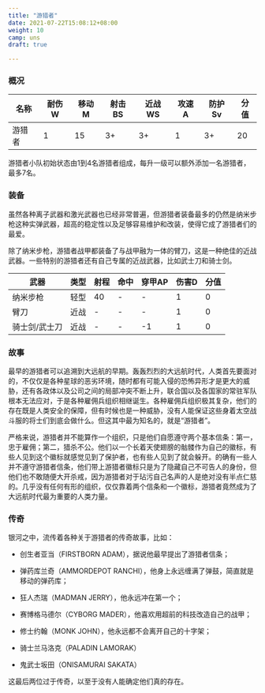 ```yaml
---
title: "游猎者"
date: 2021-07-22T15:08:12+08:00
weight: 10
camp: uns
draft: true

---
```


### 概况

| 名称   | 耐伤W | 移动M | 射击BS | 近战WS | 攻速A | 防护Sv | 分值 |
| ------ | ----- | ----- | ------ | ------ | ----- | ------ | ---- |
| 游猎者 | 1     | 15    | 3+     | 3+     | 1     | 3+     | 20   |

游猎者小队初始状态由1到4名游猎者组成，每升一级可以额外添加一名游猎者，最多7名。

### 装备

虽然各种离子武器和激光武器也已经非常普遍，但游猎者装备最多的仍然是纳米步枪这种实弹武器，超高的稳定性以及足够容易维护和改装，使得它成了游猎者们的最爱。

除了纳米步枪，游猎者战甲都装备了与战甲融为一体的臂刀，这是一种绝佳的近战武器。一些特别的游猎者还有自己专属的近战武器，比如武士刀和骑士剑。

| 武器          | 类型 | 射程 | 命中 | 穿甲AP | 伤害D | 分值 |
| ------------- | ---- | ---- | ---- | ------ | ----- | ---- |
| 纳米步枪      | 轻型 | 40   | -    | -      | 1     | 0    |
| 臂刀          | 近战 | -    | -    | -      | 1     | 0    |
| 骑士剑/武士刀 | 近战 | -    | -    | -1     | 1     | 0    |

### 故事

最早的游猎者可以追溯到大远航的早期。轰轰烈烈的大远航时代，人类首先要面对的，不仅仅是各种星球的恶劣环境，随时都有可能入侵的恐怖异形才是更大的威胁，还有各政体以及公司之间的局部冲突不断上升，联合国以及各国家的常驻军队根本无法应对，于是各种雇佣兵组织相继诞生。各种雇佣兵组织极其复杂，他们的存在既是人类安全的保障，但有时候也是一种威胁，没有人能保证这些身着太空战斗服的将士们到底会做什么。但这其中最为知名的，就是“游猎者”。

严格来说，游猎者并不能算作一个组织，只是他们自愿遵守两个基本信条：第一，忠于雇佣；第二，猎杀不公。他们以一个长着天使翅膀的骷髅作为自己的徽标，有些人见到这个徽标就感觉见到了保护者，也有些人见到了就会躲开。的确有一些人并不遵守游猎者信条，他们带上游猎者徽标只是为了隐藏自己不可告人的身份，但他们也不敢随便大开杀戒，因为游猎者对于玷污自己名声的人是绝对没有半点仁慈的。几乎没有任何有形的组织，仅仅靠着两个信条和一个徽标，游猎者竟然成为了大远航时代最为重要的人类力量。

### 传奇

银河之中，流传着各种关于游猎者的传奇故事，比如：

- 创生者亚当（FIRSTBORN ADAM），据说他最早提出了游猎者信条；

- 弹药库兰奇（AMMORDEPOT RANCHI），他身上永远缠满了弹鼓，简直就是移动的弹药库；

- 狂人杰瑞（MADMAN JERRY），他永远冲在第一个；

- 赛博格马德尔（CYBORG MADER），他喜欢用超前的科技改造自己的战甲；

- 修士约翰（MONK JOHN），他永远都不会离开自己的十字架；

- 骑士兰马洛克（PALADIN LAMORAK）

- 鬼武士坂田（ONISAMURAI SAKATA）

这最后两位过于传奇，以至于没有人能确定他们真的存在。


